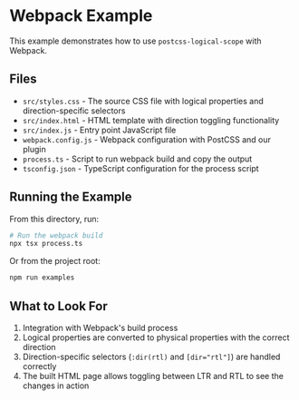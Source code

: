 # Webpack Example

This example demonstrates how to use `postcss-logical-scope` with Webpack.

## Files

- `src/styles.css` - The source CSS file with logical properties and direction-specific selectors
- `src/index.html` - HTML template with direction toggling functionality
- `src/index.js` - Entry point JavaScript file
- `webpack.config.js` - Webpack configuration with PostCSS and our plugin
- `process.ts` - Script to run webpack build and copy the output
- `tsconfig.json` - TypeScript configuration for the process script

## Running the Example

From this directory, run:

```bash
# Run the webpack build
npx tsx process.ts
```

Or from the project root:

```bash
npm run examples
```

## What to Look For

1. Integration with Webpack's build process
2. Logical properties are converted to physical properties with the correct direction
3. Direction-specific selectors (`:dir(rtl)` and `[dir="rtl"]`) are handled correctly
4. The built HTML page allows toggling between LTR and RTL to see the changes in action
